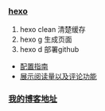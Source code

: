 ### [hexo](https://hexo.io/zh-cn/docs/)

1. hexo clean 清楚缓存
2. hexo g 生成页面
3. hexo d 部署github

- [配置指南](https://hexo.fluid-dev.com/docs/guide/#%E5%85%B3%E4%BA%8E%E6%8C%87%E5%8D%97)
- [展示阅读量以及评论功能](https://blog.csdn.net/yaorongke/article/details/119089190)

### [我的博客地址](https://march-wind.github.io/)